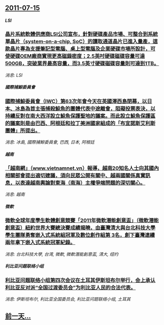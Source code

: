 ## [2011-07-15](/news/2011/07/15/index.md)

##### LSI
### [ 晶片系統軟體供應商LSI公司宣布，針對硬碟產品市場、可整合到系統單晶片（system-on-a-chip, SoC）的讀取通道晶片已進入量產，這款晶片專為支援筆記型電腦、桌上型電腦及企業硬碟市場所設計，可使硬碟OEM廠商實現更高磁錄密度；2.5英吋硬碟磁碟容量可達 500GB，突破業界最高容量，而3.5英寸硬碟磁碟容量則可達到1TB。 ](/news/2011/07/15/晶片系統軟體供應商LSI公司宣布-針對硬碟產品市場-可整合到系統單晶片-system-on-a-chip-SoC-的.md)
_消息: LSI_

##### 國際捕鯨委員會
### [ 國際捕鯨委員會（IWC）第63次年會今天在英國澤西島閉幕，以日本、冰島為首主張捕殺鯨魚的團體代表中途離會，阻礙投票表決，以持續反對在南大西洋設立鯨魚保護聖地的議案。而此設立鯨魚保護區的議案則是由巴西、阿根廷和拉丁美洲國家組成的「布宜諾斯艾利斯團體」所提出。 ](/news/2011/07/15/國際捕鯨委員會-IWC-第63次年會今天在英國澤西島閉幕-以日本-冰島為首主張捕殺鯨魚的團體代表中途離會-阻礙投票表決.md)
_消息: 冰島, 國際捕鯨委員會, 巴西, 日本, 阿根廷_

##### 越南
### [「越南網」（www.vietnamnet.vn）報導，越南20知名人士向其國內相關部會提出適切建議，須向民眾公開有關中、越兩國關係真實訊息，以表達越南輿論對東海（南海）主權爭端問題的深切關心。 ](/news/2011/07/15/越南網-wwwvietnamnetvn-報導-越南20知名人士向其國內相關部會提出適切建議-須向民眾公開有關中.md)
_消息: 越南_

##### 微軟
### [ 微軟全球年度學生軟體創意競賽「2011年微軟潛能創意盃」（微軟潛能創意盃）紐約世界大賽總決賽成績揭曉，由臺灣清大與台北科技大學學生團隊勇奪嵌入式系統組冠軍及數位創作組第 3名，創下臺灣連續兩年拿下嵌入式系統冠軍紀錄。 ](/news/2011/07/15/微軟全球年度學生軟體創意競賽-2011年微軟潛能創意盃-微軟潛能創意盃-紐約世界大賽總決賽成績揭曉-由臺灣清大與台北.md)
_消息: 台北科技大學, 台湾, 微軟, 微軟潛能創意盃, 清大, 纽约_

##### 利比亚问题联络小组
### [利比亚问题联络小组第四次会议在土耳其伊斯坦布尔举行，会上承认利比亚反对派“全国过渡委员会”为利比亚人民的合法代表。](/news/2011/07/15/利比亚问题联络小组第四次会议在土耳其伊斯坦布尔举行-会上承认利比亚反对派-全国过渡委员会-为利比亚人民的合法代表.md)
_消息: 伊斯坦布尔, 利比亚全国委员会, 利比亚问题联络小组, 土耳其_

## [前一天...](/news/2011/07/14/index.md)

